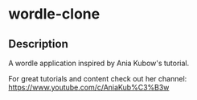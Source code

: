 # wordle-clone

## Description

A wordle application inspired by Ania Kubow's tutorial.

For great tutorials and content check out her channel: https://www.youtube.com/c/AniaKub%C3%B3w
